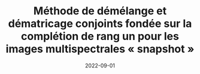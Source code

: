 ---
title: "Méthode de démélange et dématricage conjoints fondée sur la complétion de rang un pour les images multispectrales « snapshot »"
collection: publications
permalink: /publication/2022-09-01-methode-de-demelange-et-dematricage-conjoints-fondee-sur-la-completion-de-rang-un-pour-les-images-multispectrales-snapshot
category: "National Conferences"
excerpt: 'This paper presents a joint unmixing and demosaicing method based on rank-one completion for snapshot multispectral images, focusing on advanced image processing techniques.'
date: 2022-09-01
venue: 'XXVIIIème Colloque Francophone de Traitement du Signal et des Images (GRETSI)'
slidesurl: ''  # Add URL if slides or presentation materials are available
paperurl: 'https://hal.science/hal-03684733/document'
citation: 'Abbas, Kinan, Puigt, Matthieu, Delmaire, Gilles, and Roussel, Gilles. (2022). &quot;Méthode de démélange et dématricage conjoints fondée sur la complétion de rang un pour les images multispectrales « snapshot ».&quot; In <i>XXVIIIème Colloque Francophone de Traitement du Signal et des Images (GRETSI)</i>.'
---
